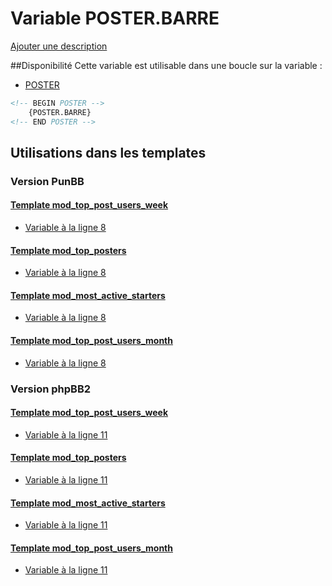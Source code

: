 # Variable POSTER.BARRE
[Ajouter une description](https://fa-tvars.appspot.com/var/POSTER.BARRE)

##Disponibilité
Cette variable est utilisable dans une boucle sur la variable :
* [POSTER](POSTER.md#readme)

```html
<!-- BEGIN POSTER -->
    {POSTER.BARRE}
<!-- END POSTER -->
```

## Utilisations dans les templates

### Version PunBB

#### [Template mod_top_post_users_week](punbb/mod_top_post_users_week.md#readme)
* [Variable &agrave; la ligne 8](../punbb/mod_top_post_users_week.tpl#L8)

#### [Template mod_top_posters](punbb/mod_top_posters.md#readme)
* [Variable &agrave; la ligne 8](../punbb/mod_top_posters.tpl#L8)

#### [Template mod_most_active_starters](punbb/mod_most_active_starters.md#readme)
* [Variable &agrave; la ligne 8](../punbb/mod_most_active_starters.tpl#L8)

#### [Template mod_top_post_users_month](punbb/mod_top_post_users_month.md#readme)
* [Variable &agrave; la ligne 8](../punbb/mod_top_post_users_month.tpl#L8)

### Version phpBB2

#### [Template mod_top_post_users_week](subsilver/mod_top_post_users_week.md#readme)
* [Variable &agrave; la ligne 11](../subsilver/mod_top_post_users_week.tpl#L11)

#### [Template mod_top_posters](subsilver/mod_top_posters.md#readme)
* [Variable &agrave; la ligne 11](../subsilver/mod_top_posters.tpl#L11)

#### [Template mod_most_active_starters](subsilver/mod_most_active_starters.md#readme)
* [Variable &agrave; la ligne 11](../subsilver/mod_most_active_starters.tpl#L11)

#### [Template mod_top_post_users_month](subsilver/mod_top_post_users_month.md#readme)
* [Variable &agrave; la ligne 11](../subsilver/mod_top_post_users_month.tpl#L11)
